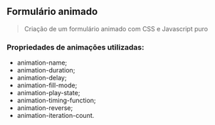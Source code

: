 ## Formulário animado 
> Criação de um formulário animado com CSS e Javascript puro

### Propriedades de animações utilizadas:
- animation-name;
- animation-duration;
- animation-delay;
- animation-fill-mode;
- animation-play-state;
- animation-timing-function;
- animation-reverse;
- animation-iteration-count.
